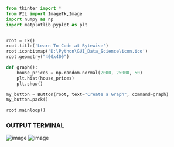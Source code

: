 ```python
from tkinter import *
from PIL import ImageTk,Image
import numpy as np
import matplotlib.pyplot as plt


root = Tk()
root.title('Learn To Code at Bytewise')
root.iconbitmap('D:\Python\GUI_Data_Science\icon.ico')
root.geometry("400x400")

def graph():
	house_prices = np.random.normal(2000, 25000, 50)
	plt.hist(house_prices)
	plt.show()

my_button = Button(root, text="Create a Graph", command=graph)
my_button.pack()

root.mainloop()
```

### OUTPUT TERMINAL
![image](https://user-images.githubusercontent.com/80588277/196034125-2f720a51-a4cc-492c-8b9b-a424c060f9f9.png)
![image](https://user-images.githubusercontent.com/80588277/196034136-0b09b1c5-1ce8-41a8-95b0-319c2375cd85.png)
